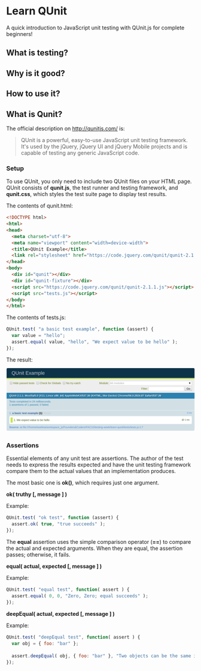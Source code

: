 # Learn QUnit

A quick introduction to JavaScript unit testing with QUnit.js for complete beginners! 

## What is testing?  
## Why is it good?
## How to use it?

## What is Qunit?

The official description on http://qunitjs.com/ is:

> QUnit is a powerful, easy-to-use JavaScript unit testing framework.
  It's used by the jQuery, jQuery UI and jQuery Mobile projects and is capable of testing any generic JavaScript code.

### Setup

To use QUnit, you only need to include two QUnit files on your HTML page.   
QUnit consists of  **qunit.js**, the test runner and testing framework, and **qunit.css**, which styles the test suite page to display test results.

The contents of qunit.html:

```html
<!DOCTYPE html>
<html>
<head>
  <meta charset="utf-8">
  <meta name="viewport" content="width=device-width">
  <title>QUnit Example</title>
  <link rel="stylesheet" href="https://code.jquery.com/qunit/qunit-2.1.1.css">
</head>
<body>
  <div id="qunit"></div>
  <div id="qunit-fixture"></div>
  <script src="https://code.jquery.com/qunit/qunit-2.1.1.js"></script>
  <script src="tests.js"></script>
</body>
</html>
```
The contents of tests.js:

```javascript
QUnit.test( "a basic test example", function (assert) {
  var value = "hello";
  assert.equal( value, "hello", "We expect value to be hello" );
});
```

The result:

![Test result](pictures/qunit-result.png)


### Assertions

Essential elements of any unit test are assertions. The author of the test needs to express the results expected and have the unit testing framework compare them to the actual values that an implementation produces.

The most basic one is **ok()**, which requires just one argument.

**ok( truthy [, message ] )**

Example:

```javascript
QUnit.test( "ok test", function (assert) {
  assert.ok( true, "true succeeds" );
});
```
The **equal** assertion uses the simple comparison operator (**==**) to compare the actual and expected arguments.
When they are equal, the assertion passes; otherwise, it fails.

**equal( actual, expected [, message ] )**

Example:

```javascript
QUnit.test( "equal test", function( assert ) {
  assert.equal( 0, 0, "Zero, Zero; equal succeeds" );
});

```


**deepEqual( actual, expected [, message ] )**

Example:

```javascript
QUnit.test( "deepEqual test", function( assert ) {
  var obj = { foo: "bar" };
 
  assert.deepEqual( obj, { foo: "bar" }, "Two objects can be the same in value" );
});
```
